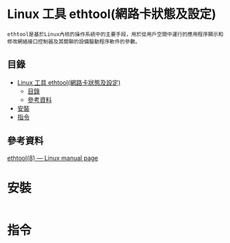 # Linux 工具 ethtool(網路卡狀態及設定)

```
ethtool是基於Linux內核的操作系統中的主要手段，用於從用戶空間中運行的應用程序顯示和修改網絡接口控制器及其關聯的設備驅動程序軟件的參數。
```

## 目錄

- [Linux 工具 ethtool(網路卡狀態及設定)](#linux-工具-ethtool網路卡狀態及設定)
	- [目錄](#目錄)
	- [參考資料](#參考資料)
- [安裝](#安裝)
- [指令](#指令)

## 參考資料

[ethtool(8) — Linux manual page](https://man7.org/linux/man-pages/man8/ethtool.8.html)

# 安裝

```bash
```

# 指令

```bash
```
